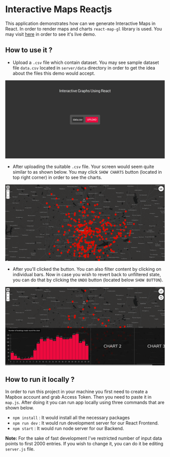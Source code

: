 # Interactive Maps Reactjs
This application demonstrates how can we generate Interactive Maps in React. In order to render maps and charts `react-map-gl` library is used. You may visit [here](https://react-interactive-maps-demo.herokuapp.com/) in order to see it's live demo.

## How to use it ?
* Upload a `.csv` file which contain dataset. You may see sample dataset file `data.csv` located in `server/data` directory in order to get the idea about the files this demo would accept. 
<p align="center">
  <img src="https://github.com/AwesomeChap/Interactive-Maps-In-React/blob/master/upload.PNG" width="800">
</p>

* After uploading the suitable `.csv` file. Your screen would seem quite similar to as shown below. You may click `SHOW CHARTS` button (located in top right corner) in order to see the charts.
<p align="center">
  <img src="https://github.com/AwesomeChap/Interactive-Maps-In-React/blob/master/first_preview.PNG" width="800">
</p>

* After you'll clicked the button. You can also filter content by clicking on individual bars. Now in case you wish to revert back to unfiltered state, you can do that by clicking the `UNDO` button (located below `SHOW BUTTON`).
<p align="center">
  <img src="https://github.com/AwesomeChap/Interactive-Maps-In-React/blob/master/filtered_preview.PNG" width="800">
</p>

## How to run it locally ?
In order to run this project in your machine you first need to create a Mapbox account and grab Access Token. Then you need to paste it in `map.js`. After doing it you can run app locally using three commands that are shown below.
* `npm install` : It would install all the necessary packages
* `npm run dev` : It would run development server for our React Frontend. 
* `npm start`   : It would run node server for our Backend.

**Note:** For the sake of fast development I've restricted number of input data points to first 2000 entries. If you wish to change it, you can do it be editing `server.js` file.
